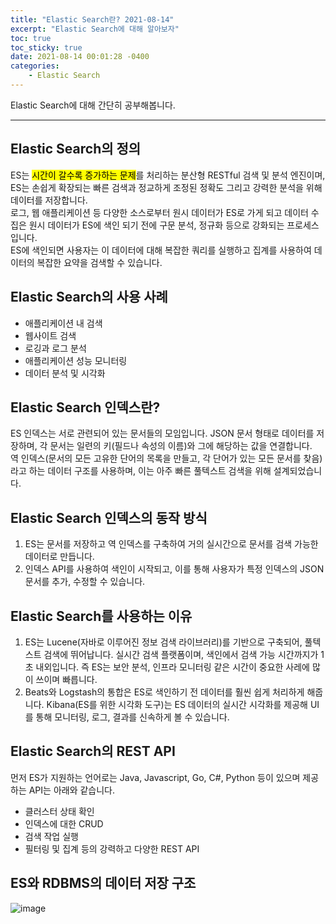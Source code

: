 ```yaml
---
title: "Elastic Search란? 2021-08-14"
excerpt: "Elastic Search에 대해 알아보자"
toc: true
toc_sticky: true
date: 2021-08-14 00:01:28 -0400
categories: 
    - Elastic Search
---
```


Elastic Search에 대해 간단히 공부해봅니다.
<hr>

## Elastic Search의 정의
ES는 <mark>시간이 갈수록 증가하는 문제</mark>를 처리하는 분산형 RESTful 검색 및 분석 엔진이며, ES는 손쉽게 확장되는 빠른 검색과 정교하게 조정된 정확도 그리고 강력한 분석을 위해 데이터를 저장합니다.
<br>
로그, 웹 애플리케이션 등 다양한 소스로부터 원시 데이터가 ES로 가게 되고 데이터 수집은 원시 데이터가 ES에 색인 되기 전에 구문 분석, 정규화 등으로 강화되는 프로세스 입니다.
<br>
ES에 색인되면 사용자는 이 데이터에 대해 복잡한 쿼리를 실행하고 집계를 사용하여 데이터의 복잡한 요약을 검색할 수 있습니다.

## Elastic Search의 사용 사례 
- 애플리케이션 내 검색
- 웹사이트 검색
- 로깅과 로그 분석 
- 애플리케이션 성능 모니터링 
- 데이터 분석 및 시각화 

## Elastic Search 인덱스란?
ES 인덱스는 서로 관련되어 있는 문서들의 모임입니다. JSON 문서 형태로 데이터를 저장하며, 각 문서는 일련의 키(필드나 속성의 이름)와 그에 해당하는 값을 연결합니다.
<br>
역 인덱스(문서의 모든 고유한 단어의 목록을 만들고, 각 단어가 있는 모든 문서를 찾음)라고 하는 데이터 구조를 사용하며, 이는 아주 빠른 풀텍스트 검색을 위해 설계되었습니다. 

## Elastic Search 인덱스의 동작 방식
1. ES는 문서를 저장하고 역 인덱스를 구축하여 거의 실시간으로 문서를 검색 가능한 데이터로 만듭니다.
2. 인덱스 API를 사용하여 색인이 시작되고, 이를 통해 사용자가 특정 인덱스의 JSON 문서를 추가, 수정할 수 있습니다.

## Elastic Search를 사용하는 이유 
1. ES는 Lucene(자바로 이루어진 정보 검색 라이브러리)를 기반으로 구축되어, 풀텍스트 검색에 뛰어납니다. 실시간 검색 플랫폼이며, 색인에서 검색 가능 시간까지가 1초 내외입니다. 즉 ES는 보안 분석, 인프라 모니터링 같은 시간이 중요한 사레에 많이 쓰이며 빠릅니다.
2. Beats와 Logstash의 통합은 ES로 색인하기 전 데이터를 훨씬 쉽게 처리하게 해줍니다. Kibana(ES를 위한 시각화 도구)는 ES 데이터의 실시간 시각화를 제공해 UI를 통해 모니터링, 로그, 결과를 신속하게 볼 수 있습니다.

## Elastic Search의 REST API
먼저 ES가 지원하는 언어로는 Java, Javascript, Go, C#, Python 등이 있으며 제공하는 API는 아래와 같습니다.
- 클러스터 상태 확인
- 인덱스에 대한 CRUD
- 검색 작업 실행
- 필터링 및 집계 등의 강력하고 다양한 REST API

## ES와 RDBMS의 데이터 저장 구조

![image](https://user-images.githubusercontent.com/52072077/129449055-6d9888ec-897c-4212-ad53-a451fd927b4c.png)

